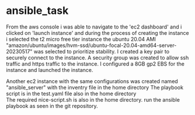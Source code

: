 # ansible_task
From the aws console i was able to navigate to the 'ec2 dashboard' and i  clicked on 'launch instance' 
and during the process of creating the instance i selected  the t2 micro free tier instance
the ubuntu 20.04 AMI "amazon/ubuntu/images/hvm-ssd/ubuntu-focal-20.04-amd64-server-20230517" was selected to prioritize stability.
I created a key pair to securely connect to the instance.
A security group was created to allow ssh traffic and https traffic to the instance.
I configured a 8GB gp2 EBS for the instance and launched the instance.

Another ec2 instance with the same configurations was created named "ansible_server" with the inventry file in the home directory
The playbook script is in the test.yaml file also in the home directory   
The required nice-script.sh is also in the home directory.
run the ansible playbook as seen in the git repository.
